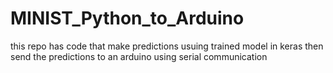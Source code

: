 # MINIST_Python_to_Arduino
this repo has code that make predictions usuing trained model in keras then send the predictions to an arduino using serial communication 
